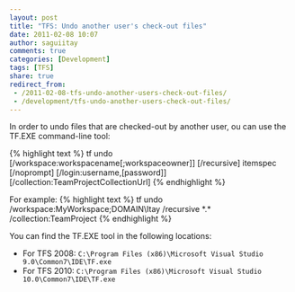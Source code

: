 ```yaml
---
layout: post
title: "TFS: Undo another user's check-out files"
date: 2011-02-08 10:07
author: saguiitay
comments: true
categories: [Development]
tags: [TFS]
share: true
redirect_from:
 - /2011-02-08-tfs-undo-another-users-check-out-files/
 - /development/tfs-undo-another-users-check-out-files/
---
```

In order to undo files that are checked-out by another user, ou can use the TF.EXE command-line tool:

{% highlight text %}
tf undo [/workspace:workspacename[;workspaceowner]] [/recursive] itemspec [/noprompt] [/login:username,[password]] [/collection:TeamProjectCollectionUrl]
{% endhighlight %}
 
For example:
{% highlight text %}
tf undo /workspace:MyWorkspace;DOMAIN\\Itay /recursive \*.\* /collection:TeamProject
{% endhighlight %}

You can find the TF.EXE tool in the following locations:
- For TFS 2008: `C:\Program Files (x86)\Microsoft Visual Studio 9.0\Common7\IDE\TF.exe`
- For TFS 2010: `C:\Program Files (x86)\Microsoft Visual Studio 10.0\Common7\IDE\TF.exe`




